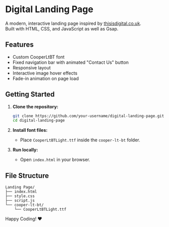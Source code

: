 # Digital Landing Page

A modern, interactive landing page inspired by [thisisdigital.co.uk](https://thisisdigital.co.uk/).  
Built with HTML, CSS, and JavaScript as well as Gsap.

## Features

- Custom CooperLtBT font
- Fixed navigation bar with animated "Contact Us" button
- Responsive layout
- Interactive image hover effects
- Fade-in animation on page load

## Getting Started

1. **Clone the repository:**
   ```sh
   git clone https://github.com/your-username/digital-landing-page.git
   cd digital-landing-page
   ```

2. **Install font files:**
   - Place `CooperLtBTLight.ttf` inside the `cooper-lt-bt` folder.

3. **Run locally:**
   - Open `index.html` in your browser.

## File Structure

```
Landing Page/
├── index.html
├── style.css
├── script.js
└── cooper-lt-bt/
    └── CooperLtBTLight.ttf
```

Happy Coding! ❤️


